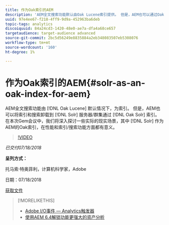 ```yaml
---
title: 作为Oak索引的AEM
description: 'AEM全文搜索功能默认由Oak Lucene索引提供。 但是，AEM也可以通过Oak Solr索引将索引和搜索卸载到Solr服务器/群集。 在本次Gem会议中，我们深入探讨了一些实际的现实情景，在这些情景中，将Solr用作AEM的Oak索引在性能和索引/搜索功能方面是有意义的。 '
uuid: 97e4ee67-f218-4ff9-9d9a-452963ba6deb
topic-tags: analytics
discoiquuid: 84a24cd3-1420-48e0-ae7a-dfa4a68ce657
targetaudience: target-audience advanced
source-git-commit: 2bc5d56249e8835884a2eb348083507eb5308076
workflow-type: tm+mt
source-wordcount: '160'
ht-degree: 1%

---
```



# 作为Oak索引的AEM{#solr-as-an-oak-index-for-aem}

AEM全文搜索功能由 [!DNL Oak Lucene] 默认情况下，为索引。 但是，AEM也可以将索引和搜索卸载到 [!DNL Solr] 服务器/群集通过 [!DNL Oak Solr] 索引。 在本次Gem会议中，我们将深入探讨一些实际的现实场景，其中 [!DNL Solr] 作为AEM的Oak索引，在性能和索引/搜索功能方面都有意义。

>[!VIDEO](https://video.tv.adobe.com/v/23023/?quality=9)

*已交付07/18/2018*

**呈列方式：**

托马索·特奥菲利，计算机科学家，Adobe

日期：07/18/2018

[获取文件](assets/aem-gems-solr-oakaem-071818.pdf)

<!--
[Get back to the Overview](https://helpx.adobe.com/experience-manager/kt/eseminars/gems/aem-index.html)
-->

>[!MORELIKETHIS]
>
>* [Adobe I/O事件 — Analytics触发器](aem-analytics-triggers.md)
>* [使用AEM 6.4解锁功能更强大的资产分析](https://helpx.adobe.com/experience-manager/kt/eseminars/experience-insider/exp-asset-analytics-64.html)


<!-- wrong link, needs to be replaced. removed for now:
>* [Getting the most out of digital interactions with AEM and Analytics](https://helpx.adobe.com/experience-manager/kt/eseminars/ask-the-expert/aem-getting-the-most-out-of-digital-interactions-with-aem-and-analytics.html) 
-->